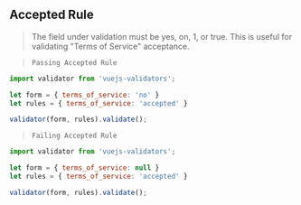 ## Accepted Rule

> The field under validation must be yes, on, 1, or true. This is useful for validating "Terms of Service" acceptance.

> `Passing Accepted Rule`
```js
import validator from 'vuejs-validators';

let form = { terms_of_service: 'no' }
let rules = { terms_of_service: 'accepted' }

validator(form, rules).validate();
```

> `Failing Accepted Rule`
```js
import validator from 'vuejs-validators';

let form = { terms_of_service: null }
let rules = { terms_of_service: 'accepted' }

validator(form, rules).validate();
```



